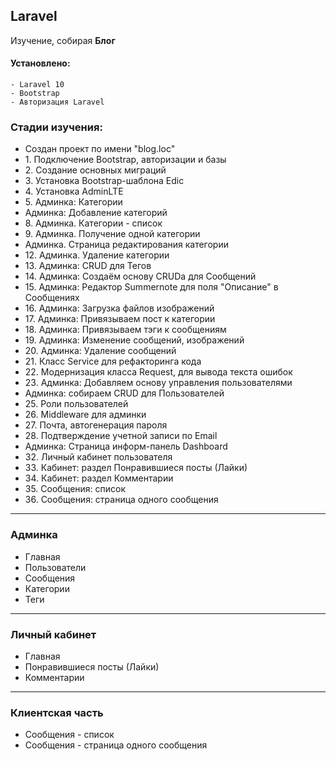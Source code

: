 ## Laravel

Изучение, собирая **Блог**

#### Установлено:
    - Laravel 10
    - Bootstrap
    - Авторизация Laravel

### Стадии изучения:
<ul>
    <li>Создан проект по имени "blog.loc"</li>
    <li>1. Подключение Bootstrap, авторизации и базы</li>
    <li>2. Создание основных миграций</li>
    <li>3. Установка Bootstrap-шаблона Edic</li>
    <li>4. Установка AdminLTE</li>
    <li>5. Админка: Категории</li>
    <li>Админка: Добавление категорий</li>
    <li>8. Админка. Категории - список</li>
    <li>9. Админка. Получение одной категории</li>
    <li>Админка. Страница редактирования категории</li>
    <li>12. Админка. Удаление категории</li>
    <li>13. Админка: CRUD для Тегов</li>
    <li>14. Админка: Создаём основу CRUDа для Сообщений</li>
    <li>15. Админка: Редактор Summernote для поля "Описание" в Сообщениях</li>
    <li>16. Админка: Загрузка файлов изображений</li>
    <li>17. Админка: Привязываем пост к категории</li>
    <li>18. Админка: Привязываем тэги к сообщениям</li>
    <li>19. Админка: Изменение сообщений, изображений</li>
    <li>20. Админка: Удаление сообщений</li>
    <li>21. Класс Service для рефакторинга кода</li>
    <li>22. Модернизация класса Request, для вывода текста ошибок</li>
    <li>23. Админка: Добавляем основу управления пользователями</li>
    <li>Админка: собираем CRUD для Пользователей</li>
    <li>25. Роли пользователей</li>
    <li>26. Middleware для админки</li>
    <li>27. Почта, автогенерация пароля</li>
    <li>28. Подтверждение учетной записи по Email</li>
    <li>Админка: Страница информ-панель Dashboard</li>
    <li>32. Личный кабинет пользователя</li>
    <li>33. Кабинет: раздел Понравившиеся посты (Лайки)</li>
    <li>34. Кабинет: раздел Комментарии</li>
    <li>35. Сообщения: список</li>
    <li>36. Сообщения: страница одного сообщения</li>
</ul>

<hr>
<h3>Админка</h3>
<ul>
    <li>Главная</li>
    <li>Пользователи</li>
    <li>Сообщения</li>
    <li>Категории</li>
    <li>Теги</li>
</ul>

<hr>
<h3>Личный кабинет</h3>
<ul>
    <li>Главная</li>
    <li>Понравившиеся посты (Лайки)</li>
    <li>Комментарии</li>
</ul>

<hr>
<h3>Клиентская часть</h3>
<ul>
    <li>Сообщения - список</li>
    <li>Сообщения - страница одного сообщения</li>
</ul>
